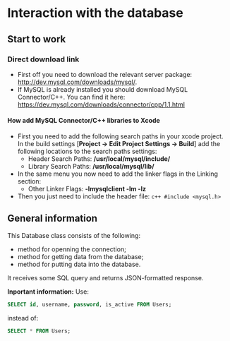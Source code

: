 # Interaction with the database

## Start to work
### Direct download link
- First off you need to download the relevant server package: http://dev.mysql.com/downloads/mysql/.
- If MySQL is already installed you should download MySQL Connector/C++. You can find it here: https://dev.mysql.com/downloads/connector/cpp/1.1.html

#### How add MySQL Connector/C++ libraries to Xcode
- First you need to add the following search paths in your xcode project.
In the build settings [**Project -> Edit Project Settings -> Build**] add the following locations to the search paths settings:
    - Header Search Paths: **/usr/local/mysql/include/**
    - Library Search Paths: **/usr/local/mysql/lib/**
- In the same menu you now need to add the linker flags in the Linking section:
    - Other Linker Flags: **-lmysqlclient -lm -lz**
- Then you just need to include the header file:
```c++ #include <mysql.h> ```

## General information
This Database class consists of the following:
- method for openning the connection;
- method for getting data from the database;
- method for putting data into the database.

It receives some SQL query and returns JSON-formatted response. 

**Inportant information:** 
Use: 
```sql
SELECT id, username, password, is_active FROM Users;
```
instead of:
```sql
SELECT * FROM Users;
```

